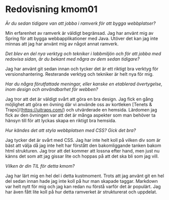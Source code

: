 ---
---
Redovisning kmom01
=========================

_Är du sedan tidigare van att jobba i ramverk för att bygga webbplatser?_

Min erfarenhet av ramverk är väldigt begränsad. Jag har använt mig av Spring för att bygga webbapplikationer med Java. Utöver det kan jag inte minnas att jag har använt mig av något annat ramverk.  

_Det blev en del nya verktyg och tekniker i labbmiljön och för att jobba med redovisa sidan, är du bekant med några av dem sedan tidigare?_

Jag har använt git sedan innan och tycker det är ett riktigt bra verktyg för versionshantering. Resterande verktyg och tekniker är helt nya för mig.

_Har du några förutfattade meningar, eller kanske en etablerad övertygelse, inom design och användbarhet för webben?_

Jag tror att det är väldigt svårt att göra en bra design. Jag fick en gång möjlighet att göra en övning där vi använde oss av kortleken [Tenets & Traps]/(https://uitraps.com/) och utvärderade en hemsida. Lärdomen jag fick av den övningen var att det är många aspekter som man behöver ta hänsyn till för att lyckas skapa en riktigt bra hemsida.

_Hur kändes det att styla webbplatsen med CSS? Gick det bra?_

Jag tycker det är svårt med CSS. Jag har inte helt koll på vilken div som är bäst att välja då jag inte helt har förstått den bakomliggande tanken bakom html strukturen. Jag tror att det kommer att lossna efter hand, men just nu känns det som att jag gissar lite och hoppas på att det ska bli som jag vill.

_Vilken är din TIL för detta kmom?_

Jag har lärt mig en hel del i detta kustmoment. Trots att jag använt git en hel del sedan innan hade jag inte koll på hur man skapade taggar. Markdown var helt nytt för mig och jag kan redan nu förstå varför det är populärt. Jag har även fått lite koll på hur detta ramverket är strukturerat och uppdelat.
